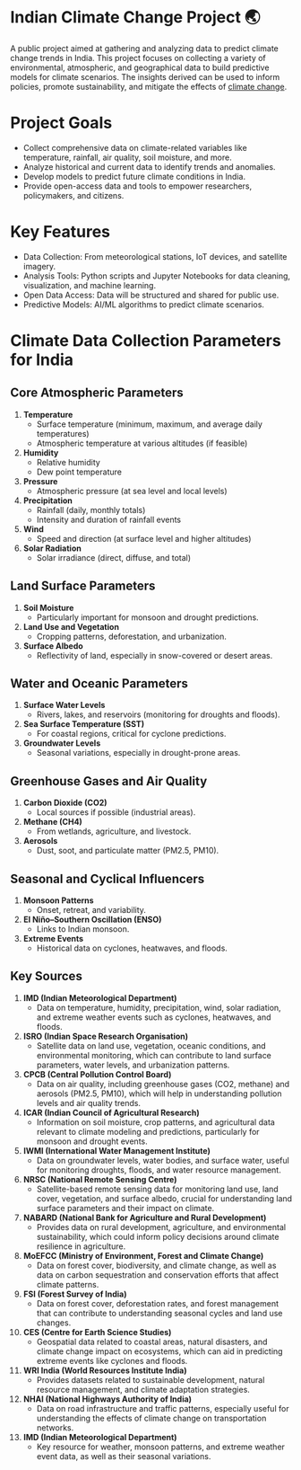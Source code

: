 # Indian Climate Change Project 🌏
A public project aimed at gathering and analyzing data to predict climate change trends in India.
This project focuses on collecting a variety of environmental, atmospheric, and geographical data to build predictive models for climate scenarios. The insights derived can be used to inform policies, promote sustainability, and mitigate the effects of [climate change](https://en.wikipedia.org/wiki/Climate_change).

# Project Goals
- Collect comprehensive data on climate-related variables like temperature, rainfall, air quality, soil moisture, and more.
- Analyze historical and current data to identify trends and anomalies.
- Develop models to predict future climate conditions in India.
- Provide open-access data and tools to empower researchers, policymakers, and citizens.

# Key Features
- Data Collection: From meteorological stations, IoT devices, and satellite imagery.
- Analysis Tools: Python scripts and Jupyter Notebooks for data cleaning, visualization, and machine learning.
- Open Data Access: Data will be structured and shared for public use.
- Predictive Models: AI/ML algorithms to predict climate scenarios.

# Climate Data Collection Parameters for India

## Core Atmospheric Parameters
1. **Temperature**
   - Surface temperature (minimum, maximum, and average daily temperatures)
   - Atmospheric temperature at various altitudes (if feasible)
2. **Humidity**
   - Relative humidity
   - Dew point temperature
3. **Pressure**
   - Atmospheric pressure (at sea level and local levels)
4. **Precipitation**
   - Rainfall (daily, monthly totals)
   - Intensity and duration of rainfall events
5. **Wind**
   - Speed and direction (at surface level and higher altitudes)
6. **Solar Radiation**
   - Solar irradiance (direct, diffuse, and total)

## Land Surface Parameters
1. **Soil Moisture**
   - Particularly important for monsoon and drought predictions.
2. **Land Use and Vegetation**
   - Cropping patterns, deforestation, and urbanization.
3. **Surface Albedo**
   - Reflectivity of land, especially in snow-covered or desert areas.

## Water and Oceanic Parameters
1. **Surface Water Levels**
   - Rivers, lakes, and reservoirs (monitoring for droughts and floods).
2. **Sea Surface Temperature (SST)**
   - For coastal regions, critical for cyclone predictions.
3. **Groundwater Levels**
   - Seasonal variations, especially in drought-prone areas.

## Greenhouse Gases and Air Quality
1. **Carbon Dioxide (CO2)**
   - Local sources if possible (industrial areas).
2. **Methane (CH4)**
   - From wetlands, agriculture, and livestock.
3. **Aerosols**
   - Dust, soot, and particulate matter (PM2.5, PM10).

## Seasonal and Cyclical Influencers
1. **Monsoon Patterns**
   - Onset, retreat, and variability.
2. **El Niño–Southern Oscillation (ENSO)**
   - Links to Indian monsoon.
3. **Extreme Events**
   - Historical data on cyclones, heatwaves, and floods.

## Key Sources
1. **IMD (Indian Meteorological Department)**
   - Data on temperature, humidity, precipitation, wind, solar radiation, and extreme weather events such as cyclones, heatwaves, and floods.
2. **ISRO (Indian Space Research Organisation)**
   - Satellite data on land use, vegetation, oceanic conditions, and environmental monitoring, which can contribute to land surface parameters, water levels, and urbanization patterns.
3. **CPCB (Central Pollution Control Board)**
   - Data on air quality, including greenhouse gases (CO2, methane) and aerosols (PM2.5, PM10), which will help in understanding pollution levels and air quality trends.
4. **ICAR (Indian Council of Agricultural Research)**
   - Information on soil moisture, crop patterns, and agricultural data relevant to climate modeling and predictions, particularly for monsoon and drought events.
5. **IWMI (International Water Management Institute)**
   - Data on groundwater levels, water bodies, and surface water, useful for monitoring droughts, floods, and water resource management.
6. **NRSC (National Remote Sensing Centre)**
   - Satellite-based remote sensing data for monitoring land use, land cover, vegetation, and surface albedo, crucial for understanding land surface parameters and their impact on climate.
7. **NABARD (National Bank for Agriculture and Rural Development)**
   - Provides data on rural development, agriculture, and environmental sustainability, which could inform policy decisions around climate resilience in agriculture.
8. **MoEFCC (Ministry of Environment, Forest and Climate Change)**
   - Data on forest cover, biodiversity, and climate change, as well as data on carbon sequestration and conservation efforts that affect climate patterns.
9. **FSI (Forest Survey of India)**
   - Data on forest cover, deforestation rates, and forest management that can contribute to understanding seasonal cycles and land use changes.
10. **CES (Centre for Earth Science Studies)**
    - Geospatial data related to coastal areas, natural disasters, and climate change impact on ecosystems, which can aid in predicting extreme events like cyclones and floods.
11. **WRI India (World Resources Institute India)**
    - Provides datasets related to sustainable development, natural resource management, and climate adaptation strategies.
12. **NHAI (National Highways Authority of India)**
    - Data on road infrastructure and traffic patterns, especially useful for understanding the effects of climate change on transportation networks.
13. **IMD (Indian Meteorological Department)**
    - Key resource for weather, monsoon patterns, and extreme weather event data, as well as their seasonal variations.


